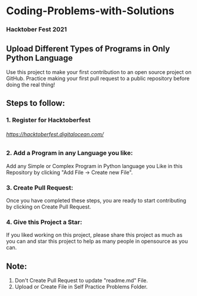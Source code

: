 # Coding-Problems-with-Solutions
### Hacktober Fest 2021


## Upload Different Types of Programs in Only Python Language

Use this project to make your first contribution to an open source project on GitHub. Practice making your first pull request to a public repository before doing the real thing!

## Steps to follow:

### 1. Register for Hacktoberfest

###### https://hacktoberfest.digitalocean.com/

### 2. Add a Program in any Language you like:

Add any Simple or Complex Program in Python language you Like in this Repository by clicking "Add File -> Create new File".

### 3. Create Pull Request:

Once you have completed these steps, you are ready to start contributing by clicking on Create Pull Request.

### 4. Give this Project a Star:

If you liked working on this project, please share this project as much as you can and star this project to help as many people in opensource as you can.

## Note:

1. Don't Create Pull Request to update "readme.md" File.
2. Upload or Create File in Self Practice Problems Folder.
